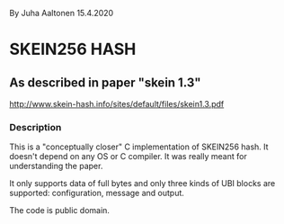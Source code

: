 By Juha Aaltonen 15.4.2020

# SKEIN256 HASH
## As described in paper "skein 1.3"
<http://www.skein-hash.info/sites/default/files/skein1.3.pdf>

### Description
This is a "conceptually closer" C implementation of SKEIN256 hash.
It doesn't depend on any OS or C compiler.
It was really meant for understanding the paper.

It only supports data of full bytes and only three kinds of UBI blocks are supported:
configuration, message and output.

The code is public domain.


